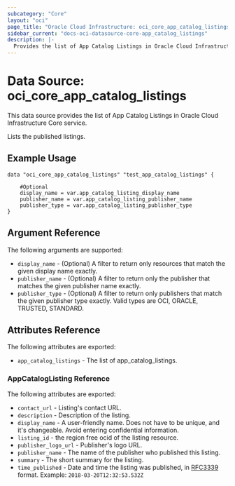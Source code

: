 ```yaml
---
subcategory: "Core"
layout: "oci"
page_title: "Oracle Cloud Infrastructure: oci_core_app_catalog_listings"
sidebar_current: "docs-oci-datasource-core-app_catalog_listings"
description: |-
  Provides the list of App Catalog Listings in Oracle Cloud Infrastructure Core service
---
```


# Data Source: oci_core_app_catalog_listings
This data source provides the list of App Catalog Listings in Oracle Cloud Infrastructure Core service.

Lists the published listings.

## Example Usage

```hcl
data "oci_core_app_catalog_listings" "test_app_catalog_listings" {

	#Optional
	display_name = var.app_catalog_listing_display_name
	publisher_name = var.app_catalog_listing_publisher_name
	publisher_type = var.app_catalog_listing_publisher_type
}
```

## Argument Reference

The following arguments are supported:

* `display_name` - (Optional) A filter to return only resources that match the given display name exactly. 
* `publisher_name` - (Optional) A filter to return only the publisher that matches the given publisher name exactly. 
* `publisher_type` - (Optional) A filter to return only publishers that match the given publisher type exactly. Valid types are OCI, ORACLE, TRUSTED, STANDARD. 


## Attributes Reference

The following attributes are exported:

* `app_catalog_listings` - The list of app_catalog_listings.

### AppCatalogListing Reference

The following attributes are exported:

* `contact_url` - Listing's contact URL.
* `description` - Description of the listing.
* `display_name` - A user-friendly name. Does not have to be unique, and it's changeable. Avoid entering confidential information. 
* `listing_id` - the region free ocid of the listing resource.
* `publisher_logo_url` - Publisher's logo URL.
* `publisher_name` - The name of the publisher who published this listing.
* `summary` - The short summary for the listing.
* `time_published` - Date and time the listing was published, in [RFC3339](https://tools.ietf.org/html/rfc3339) format. Example: `2018-03-20T12:32:53.532Z` 

